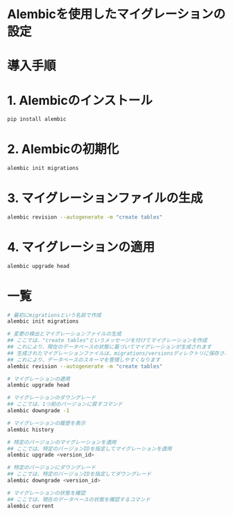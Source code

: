 # Alembicを使用したマイグレーションの設定

# 導入手順
# 1. Alembicのインストール
 ```bash
pip install alembic
```
# 2. Alembicの初期化
 ```bash
alembic init migrations
```
# 3. マイグレーションファイルの生成
 ```bash
alembic revision --autogenerate -m "create tables"
```
# 4. マイグレーションの適用
 ```bash
alembic upgrade head
```


# 一覧
```bash
# 最初にmigrationsという名前で作成
alembic init migrations

# 変更の検出とマイグレーションファイルの生成
## ここでは、"create tables"というメッセージを付けてマイグレーションを作成
## これにより、現在のデータベースの状態に基づいてマイグレーションが生成されます
## 生成されたマイグレーションファイルは、migrations/versionsディレクトリに保存されます
## これにより、データベースのスキーマを管理しやすくなります
alembic revision --autogenerate -m "create tables"

# マイグレーションの適用
alembic upgrade head

# マイグレーションのダウングレード
## ここでは、1つ前のバージョンに戻すコマンド
alembic downgrade -1

# マイグレーションの履歴を表示
alembic history

# 特定のバージョンのマイグレーションを適用
## ここでは、特定のバージョンIDを指定してマイグレーションを適用
alembic upgrade <version_id>

# 特定のバージョンにダウングレード
## ここでは、特定のバージョンIDを指定してダウングレード
alembic downgrade <version_id>

# マイグレーションの状態を確認
## ここでは、現在のデータベースの状態を確認するコマンド
alembic current
```